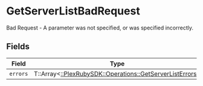 # GetServerListBadRequest

Bad Request - A parameter was not specified, or was specified incorrectly.


## Fields

| Field                                                                                                      | Type                                                                                                       | Required                                                                                                   | Description                                                                                                |
| ---------------------------------------------------------------------------------------------------------- | ---------------------------------------------------------------------------------------------------------- | ---------------------------------------------------------------------------------------------------------- | ---------------------------------------------------------------------------------------------------------- |
| `errors`                                                                                                   | T::Array<[::PlexRubySDK::Operations::GetServerListErrors](../../models/operations/getserverlisterrors.md)> | :heavy_minus_sign:                                                                                         | N/A                                                                                                        |